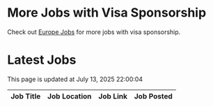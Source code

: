 # More Jobs with Visa Sponsorship

Check out [Europe Jobs](https://github.com/sureshparimi/europejobs#latest-jobs) for more jobs with visa sponsorship.

# Latest Jobs

This page is updated at July 13, 2025 22:00:04

| Job Title | Job Location | Job Link | Job Posted |
| --- | --- | --- | --- |
